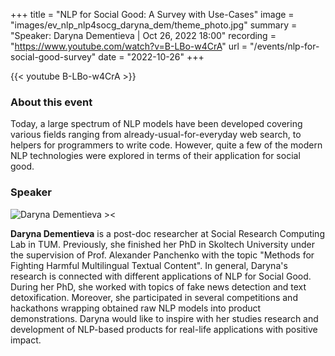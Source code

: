 +++
title = "NLP for Social Good: A Survey with Use-Cases"
image = "images/ev_nlp_nlp4socg_daryna_dem/theme_photo.jpg"
summary = "Speaker: Daryna Dementieva | Oct 26, 2022 18:00"
recording = "https://www.youtube.com/watch?v=B-LBo-w4CrA"
url = "/events/nlp-for-social-good-survey"
date = "2022-10-26"
+++

<!--more-->

{{< youtube B-LBo-w4CrA >}}


### About this event

Today, a large spectrum of NLP models have been developed covering various fields ranging from already-usual-for-everyday web search, to helpers for programmers to write code. However, quite a few of the modern NLP technologies were explored in terms of their application for social good.

### Speaker

![Daryna Dementieva ><](/images/ev_nlp_nlp4socg_daryna_dem/daryna-dementieva.png)

**Daryna Dementieva** is a post-doc researcher at Social Research Computing Lab in TUM. Previously, she finished her PhD in Skoltech University under the supervision of Prof. Alexander Panchenko with the topic "Methods for Fighting Harmful Multilingual Textual Content". In general, Daryna's research is connected with different applications of NLP for Social Good. During her PhD, she worked with topics of fake news detection and text detoxification. Moreover, she participated in several competitions and hackathons wrapping obtained raw NLP models into product demonstrations. Daryna would like to inspire with her studies research and development of NLP-based products for real-life applications with positive impact.